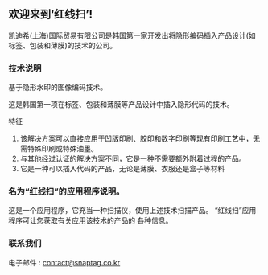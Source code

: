 ## 欢迎来到‘红线扫’!

凯迪希(上海)国际贸易有限公司是韩国第一家开发出将隐形编码插入产品设计(如标签、包装和薄膜)的技术的公司。

### 技术说明

基于隐形水印的图像编码技术。

这是韩国第一项在标签、包装和薄膜等产品设计中插入隐形代码的技术。

特征

1. 该解决方案可以直接应用于凹版印刷、胶印和数字印刷等现有印刷工艺中，无需特殊印刷或特殊油墨。
2. 与其他经过认证的解决方案不同，它是一种不需要额外附着过程的产品。
3. 它是一种可以插入代码的产品，无论是薄膜、衣服还是盒子等材料

### 名为“红线扫”的应用程序说明。

这是一个应用程序，它充当一种扫描仪，使用上述技术扫描产品。 “红线扫”应用程序可让您获取有关应用该技术的产品的 各种信息。

### 联系我们

电子邮件 : contact@snaptag.co.kr
